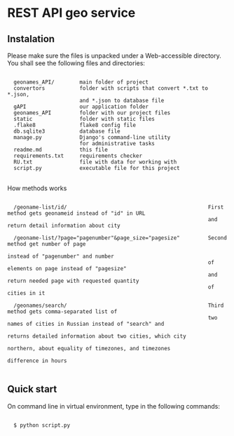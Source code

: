 <h1> REST API geo service </h1>



<h2> Instalation </h2>

Please make sure the files is unpacked under a Web-accessible directory. You shall see the following files and directories:

<pre>
<code>
  geonames_API/        main folder of project
  convertors           folder with scripts that convert *.txt to *.json,
                       and *.json to database file 
  gAPI                 our application folder
  geonames_API         folder with our project files
  static               folder with static files
  .flake8              flake8 config file
  db.sqlite3           database file
  manage.py            Django's command-line utility
                       for administrative tasks
  readme.md            this file
  requirements.txt     requirements checker
  RU.txt               file with data for working with
  script.py            executable file for this project
</code>
</pre>

How methods works

<pre>
<code>
  /geoname-list/id/                                             First method gets geonameid instead of "id" in URL
                                                                and return detail information about city
                                                    
  /geoname-list/?page="pagenumber"&page_size="pagesize"         Second method get number of page
                                                                instead of "pagenumber" and number
                                                                of elements on page instead of "pagesize"
                                                                and return needed page with requested quantity
                                                                of cities in it
                                                         
  /geonames/search/                                             Third method gets comma-separated list of
                                                                two names of cities in Russian instead of "search" and 
                                                                returns detailed information about two cities, which city
                                                                northern, about equality of timezones, and timezones 
                                                                difference in hours
</code>
</pre>


<h2> Quick start </h2>

On command line in virtual environment, type in the following commands:

<pre>
<code>
  $ python script.py  
</code>
</pre>
